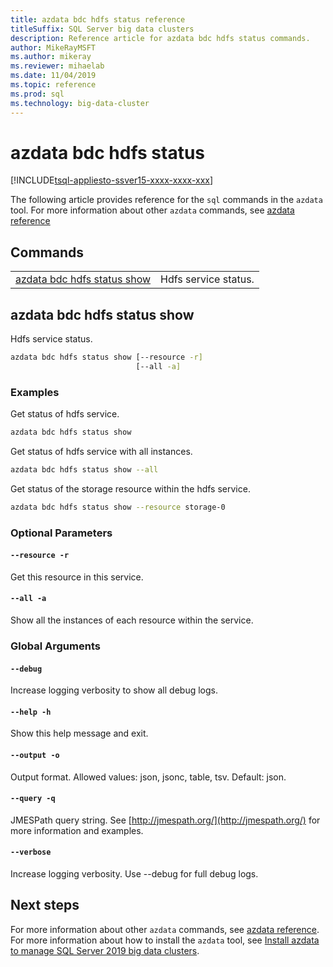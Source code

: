 ```yaml
---
title: azdata bdc hdfs status reference
titleSuffix: SQL Server big data clusters
description: Reference article for azdata bdc hdfs status commands.
author: MikeRayMSFT
ms.author: mikeray
ms.reviewer: mihaelab
ms.date: 11/04/2019
ms.topic: reference
ms.prod: sql
ms.technology: big-data-cluster
---
```


# azdata bdc hdfs status

[!INCLUDE[tsql-appliesto-ssver15-xxxx-xxxx-xxx](../includes/tsql-appliesto-ssver15-xxxx-xxxx-xxx.md)]  

The following article provides reference for the `sql` commands in the `azdata` tool. For more information about other `azdata` commands, see [azdata reference](reference-azdata.md)

## Commands
|     |     |
| --- | --- |
[azdata bdc hdfs status show](#azdata-bdc-hdfs-status-show) | Hdfs service status.
## azdata bdc hdfs status show
Hdfs service status.
```bash
azdata bdc hdfs status show [--resource -r] 
                            [--all -a]
```
### Examples
Get status of hdfs service.
```bash
azdata bdc hdfs status show
```
Get status of hdfs service with all instances.
```bash
azdata bdc hdfs status show --all
```
Get status of the storage resource within the hdfs service.
```bash
azdata bdc hdfs status show --resource storage-0
```
### Optional Parameters
#### `--resource -r`
Get this resource in this service.
#### `--all -a`
Show all the instances of each resource within the service.
### Global Arguments
#### `--debug`
Increase logging verbosity to show all debug logs.
#### `--help -h`
Show this help message and exit.
#### `--output -o`
Output format.  Allowed values: json, jsonc, table, tsv.  Default: json.
#### `--query -q`
JMESPath query string. See [http://jmespath.org/](http://jmespath.org/) for more information and examples.
#### `--verbose`
Increase logging verbosity. Use --debug for full debug logs.

## Next steps

For more information about other `azdata` commands, see [azdata reference](reference-azdata.md). For more information about how to install the `azdata` tool, see [Install azdata to manage SQL Server 2019 big data clusters](deploy-install-azdata.md).

